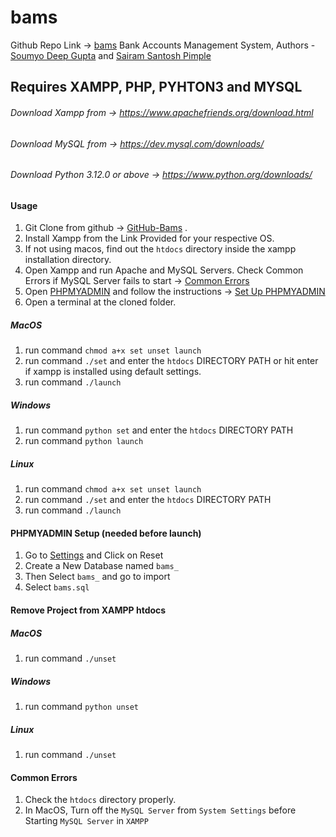 # bams
Github Repo Link -> [bams](https://github.com/d33pster/bams)
Bank Accounts Management System, Authors - [Soumyo Deep Gupta](https://github.com/d33pster) and [Sairam Santosh Pimple](https://github.com/SairamPimple)

## Requires XAMPP, PHP, PYHTON3 and MYSQL

###### Download Xampp from -> https://www.apachefriends.org/download.html
###### Download MySQL from -> https://dev.mysql.com/downloads/
###### Download Python 3.12.0 or above -> https://www.python.org/downloads/

#### Usage
1. Git Clone from github -> [GitHub-Bams](https://github.com/d33pster/bams) .
2. Install Xampp from the Link Provided for your respective OS.
3. If not using macos, find out the ```htdocs``` directory inside the xampp installation directory.
4. Open Xampp and run Apache and MySQL Servers. Check Common Errors if MySQL Server fails to start -> [Common Errors](#common-errors)
5. Open [PHPMYADMIN](http://localhost/phpmyadmin) and follow the instructions -> [Set Up PHPMYADMIN](#phpmyadmin-setup-needed-before-launch)
6. Open a terminal at the cloned folder.
##### MacOS
1. run command ```chmod a+x set unset launch```
2. run command ```./set``` and enter the ```htdocs``` DIRECTORY PATH or hit enter if xampp is installed using default settings.
3. run command ```./launch```
##### Windows
1. run command ```python set``` and enter the ```htdocs``` DIRECTORY PATH
2. run command ```python launch```
##### Linux
1. run command ```chmod a+x set unset launch```
2. run command ```./set``` and enter the ```htdocs``` DIRECTORY PATH
3. run command ```./launch```

#### PHPMYADMIN Setup (needed before launch)
1. Go to [Settings](http://localhost/phpmyadmin/index.php?route=/preferences/manage) and Click on Reset
2. Create a New Database named ```bams_```
3. Then Select ```bams_``` and go to import
4. Select ```bams.sql```

#### Remove Project from XAMPP htdocs
##### MacOS
1. run command ```./unset```
##### Windows
1. run command ```python unset```
##### Linux
1. run command ```./unset```

#### Common Errors
1. Check the ```htdocs``` directory properly.
2. In MacOS, Turn off the ```MySQL Server``` from ```System Settings``` before Starting ```MySQL Server``` in ```XAMPP```
